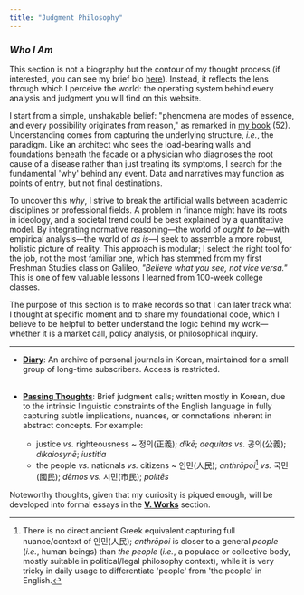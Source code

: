 ```yaml
---
title: "Judgment Philosophy"
---
```


*<h3> Who I Am </h3>*

This section is not a biography but the contour of my thought process (if interested, you can see my brief bio [here](https://snowballassociates.com/profile)). Instead, it reflects the lens through which I perceive the world: the operating system behind every analysis and judgment you will find on this website.

I start from a simple, unshakable belief: "phenomena are modes of essence, and every possibility originates from reason," as remarked in [my book][ref1] (52). Understanding comes from capturing the underlying structure, *i.e.*, the paradigm. Like an architect who sees the load-bearing walls and foundations beneath the facade or a physician who diagnoses the root cause of a disease rather than just treating its symptoms, I search for the fundamental 'why' behind any event. Data and narratives may function as points of entry, but not final destinations.

To uncover this *why*, I strive to break the artificial walls between academic disciplines or professional fields. A problem in finance might have its roots in ideology, and a societal trend could be best explained by a quantitative model. By integrating normative reasoning―the world of *ought to be*―with empirical analysis―the world of *as is*―I seek to assemble a more robust, holistic picture of reality. This approach is modular; I select the right tool for the job, not the most familiar one, which has stemmed from my first Freshman Studies class on Galileo, *"Believe what you see, not vice versa."* This is one of few valuable lessons I learned from 100-week college classes.

The purpose of this section is to make records so that I can later track what I thought at specific moment and to share my foundational code, which I believe to be helpful to better understand the logic behind my work—whether it is a market call, policy analysis, or philosophical inquiry.

[ref1]: https://www.aladin.co.kr/shop/wproduct.aspx?ItemId=285116786

---

- **[Diary][ref2]**: An archive of personal journals in Korean, maintained for a small group of long-time subscribers. Access is restricted. <br><br>

- **[Passing Thoughts][ref3]**: Brief judgment calls; written mostly in Korean, due to the intrinsic linguistic constraints of the English language in fully capturing subtle implications, nuances, or connotations inherent in abstract concepts. For example:
    - justice *vs.* righteousness ~ 정의(正義); *díkē*; *aequitas* *vs.* 공의(公義); *dikaiosynē*; *iustitia*
    - the people *vs.* nationals *vs.* citizens ~ 인민(人民); *anthrōpoi*[^1] *vs.* 국민(國民); *dēmos* *vs.* 시민(市民); *politēs*

Noteworthy thoughts, given that my curiosity is piqued enough, will be developed into formal essays in the **[V. Works][ref4]** section.

[^1]: There is no direct ancient Greek equivalent capturing full nuance/context of 인민(人民); *anthrōpoi* is closer to a general *people* (*i.e.*, human beings) than *the people* (*i.e.*, a populace or collective body, mostly suitable in political/legal philosophy context), while it is very tricky in daily usage to differentiate 'people' from 'the people' in English.

[ref2]: https://snowballassociates.com/ko/diary/
[ref3]: https://snowballassociates.com/passingthoughts/
[ref4]: https://snowballassociates.com/works/